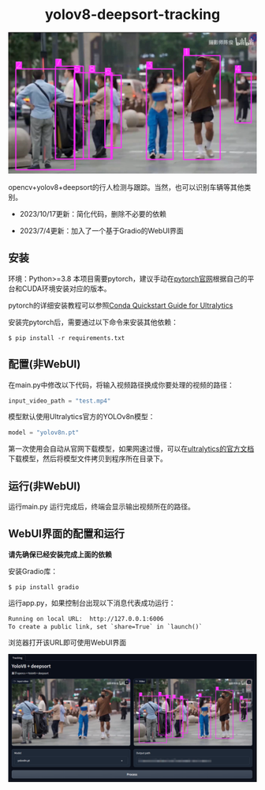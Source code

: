 <div align="center">
<h1> yolov8-deepsort-tracking </h1>
</div>

![示例图片](https://github.com/KdaiP/yolov8-deepsort-tracking/blob/main/demo.png)

opencv+yolov8+deepsort的行人检测与跟踪。当然，也可以识别车辆等其他类别。

- 2023/10/17更新：简化代码，删除不必要的依赖

- 2023/7/4更新：加入了一个基于Gradio的WebUI界面

## 安装
环境：Python>=3.8
本项目需要pytorch，建议手动在[pytorch官网](https://pytorch.org/get-started/locally/)根据自己的平台和CUDA环境安装对应的版本。

pytorch的详细安装教程可以参照[Conda Quickstart Guide for Ultralytics](https://docs.ultralytics.com/guides/conda-quickstart/)

安装完pytorch后，需要通过以下命令来安装其他依赖：

```shell
$ pip install -r requirements.txt
```


## 配置(非WebUI)

在main.py中修改以下代码，将输入视频路径换成你要处理的视频的路径：

```python
input_video_path = "test.mp4"
```

模型默认使用Ultralytics官方的YOLOv8n模型：

```python
model = "yolov8n.pt"
```

第一次使用会自动从官网下载模型，如果网速过慢，可以在[ultralytics的官方文档](https://docs.ultralytics.com/tasks/detect/)下载模型，然后将模型文件拷贝到程序所在目录下。

## 运行(非WebUI)

运行main.py
运行完成后，终端会显示输出视频所在的路径。

## WebUI界面的配置和运行

**请先确保已经安装完成上面的依赖**

安装Gradio库：

```shell
$ pip install gradio
```

运行app.py，如果控制台出现以下消息代表成功运行：
```shell
Running on local URL:  http://127.0.0.1:6006
To create a public link, set `share=True` in `launch()`
```

浏览器打开该URL即可使用WebUI界面

![WebUI](https://github.com/KdaiP/yolov8-deepsort-tracking/blob/main/webui.png)

